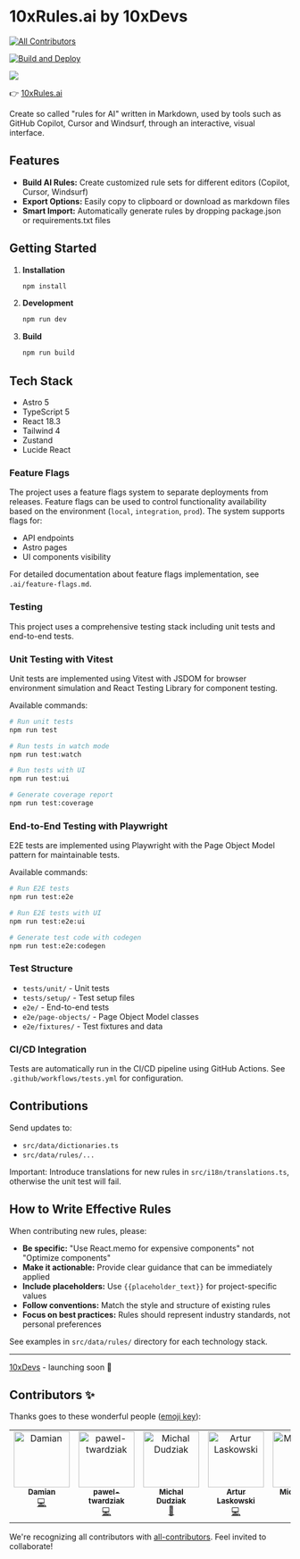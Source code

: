 # 10xRules.ai by 10xDevs

<!-- ALL-CONTRIBUTORS-BADGE:START - Do not remove or modify this section -->
[![All Contributors](https://img.shields.io/badge/all_contributors-5-orange.svg?style=flat-square)](#contributors-)
<!-- ALL-CONTRIBUTORS-BADGE:END -->

[![Build and Deploy](https://github.com/przeprogramowani/ai-rules-builder/actions/workflows/master.yml/badge.svg)](https://github.com/przeprogramowani/ai-rules-builder/actions/workflows/master.yml)

![](./public/demo.png)

👉 [10xRules.ai](https://10xrules.ai)

Create so called "rules for AI" written in Markdown, used by tools such as GitHub Copilot, Cursor and Windsurf, through an interactive, visual interface.

## Features

- **Build AI Rules:** Create customized rule sets for different editors (Copilot, Cursor, Windsurf)
- **Export Options:** Easily copy to clipboard or download as markdown files
- **Smart Import:** Automatically generate rules by dropping package.json or requirements.txt files

## Getting Started

1. **Installation**

   ```bash
   npm install
   ```

2. **Development**

   ```bash
   npm run dev
   ```

3. **Build**
   ```bash
   npm run build
   ```

## Tech Stack

- Astro 5
- TypeScript 5
- React 18.3
- Tailwind 4
- Zustand
- Lucide React

### Feature Flags

The project uses a feature flags system to separate deployments from releases. Feature flags can be used to control functionality availability based on the environment (`local`, `integration`, `prod`). The system supports flags for:

- API endpoints
- Astro pages
- UI components visibility

For detailed documentation about feature flags implementation, see `.ai/feature-flags.md`.

### Testing

This project uses a comprehensive testing stack including unit tests and end-to-end tests.

### Unit Testing with Vitest

Unit tests are implemented using Vitest with JSDOM for browser environment simulation and React Testing Library for component testing.

Available commands:

```bash
# Run unit tests
npm run test

# Run tests in watch mode
npm run test:watch

# Run tests with UI
npm run test:ui

# Generate coverage report
npm run test:coverage
```

### End-to-End Testing with Playwright

E2E tests are implemented using Playwright with the Page Object Model pattern for maintainable tests.

Available commands:

```bash
# Run E2E tests
npm run test:e2e

# Run E2E tests with UI
npm run test:e2e:ui

# Generate test code with codegen
npm run test:e2e:codegen
```

### Test Structure

- `tests/unit/` - Unit tests
- `tests/setup/` - Test setup files
- `e2e/` - End-to-end tests
- `e2e/page-objects/` - Page Object Model classes
- `e2e/fixtures/` - Test fixtures and data

### CI/CD Integration

Tests are automatically run in the CI/CD pipeline using GitHub Actions. See `.github/workflows/tests.yml` for configuration.

## Contributions

Send updates to:

- `src/data/dictionaries.ts`
- `src/data/rules/...`

Important: Introduce translations for new rules in `src/i18n/translations.ts`, otherwise the unit test will fail.

## How to Write Effective Rules

When contributing new rules, please:

- **Be specific:** "Use React.memo for expensive components" not "Optimize components"
- **Make it actionable:** Provide clear guidance that can be immediately applied
- **Include placeholders:** Use `{{placeholder_text}}` for project-specific values
- **Follow conventions:** Match the style and structure of existing rules
- **Focus on best practices:** Rules should represent industry standards, not personal preferences

See examples in `src/data/rules/` directory for each technology stack.

---

[10xDevs](https://10xdevs.pl) - launching soon 🚀

## Contributors ✨

Thanks goes to these wonderful people ([emoji key](https://allcontributors.org/docs/en/emoji-key)):

<!-- ALL-CONTRIBUTORS-LIST:START - Do not remove or modify this section -->
<!-- prettier-ignore-start -->
<!-- markdownlint-disable -->
<table>
  <tbody>
    <tr>
      <td align="center" valign="top" width="14.28%"><a href="https://github.com/damianidczak"><img src="https://avatars.githubusercontent.com/u/21343496?v=4?s=100" width="100px;" alt="Damian"/><br /><sub><b>Damian</b></sub></a><br /><a href="https://github.com/przeprogramowani/ai-rules-builder/commits?author=damianidczak" title="Code">💻</a></td>
      <td align="center" valign="top" width="14.28%"><a href="https://github.com/pawel-twardziak"><img src="https://avatars.githubusercontent.com/u/180847852?v=4?s=100" width="100px;" alt="pawel-twardziak"/><br /><sub><b>pawel-twardziak</b></sub></a><br /><a href="https://github.com/przeprogramowani/ai-rules-builder/commits?author=pawel-twardziak" title="Code">💻</a></td>
      <td align="center" valign="top" width="14.28%"><a href="https://github.com/dudziakm"><img src="https://avatars.githubusercontent.com/u/10773170?v=4?s=100" width="100px;" alt="Michal Dudziak"/><br /><sub><b>Michal Dudziak</b></sub></a><br /><a href="#maintenance-dudziakm" title="Maintenance">🚧</a></td>
      <td align="center" valign="top" width="14.28%"><a href="https://www.linkedin.com/in/artur-laskowski94"><img src="https://avatars.githubusercontent.com/u/92392161?v=4?s=100" width="100px;" alt="Artur Laskowski"/><br /><sub><b>Artur Laskowski</b></sub></a><br /><a href="https://github.com/przeprogramowani/ai-rules-builder/commits?author=arturlaskowski" title="Code">💻</a></td>
      <td align="center" valign="top" width="14.28%"><a href="https://github.com/Michaelzag"><img src="https://avatars.githubusercontent.com/u/4809030?v=4?s=100" width="100px;" alt="Michaelzag"/><br /><sub><b>Michaelzag</b></sub></a><br /><a href="https://github.com/przeprogramowani/ai-rules-builder/commits?author=Michaelzag" title="Code">💻</a></td>
    </tr>
  </tbody>
</table>

<!-- markdownlint-restore -->
<!-- prettier-ignore-end -->

<!-- ALL-CONTRIBUTORS-LIST:END -->

We're recognizing all contributors with [all-contributors](https://github.com/all-contributors/all-contributors). Feel invited to collaborate!
